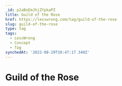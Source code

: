 ```yaml
---
_id: p2aBoEmJhjZYpkaPZ
title: Guild of the Rose
href: https://lesswrong.com/tag/guild-of-the-rose
slug: guild-of-the-rose
type: tag
tags:
  - LessWrong
  - Concept
  - Tag
synchedAt: '2022-08-29T10:47:17.340Z'
---
```

# Guild of the Rose

